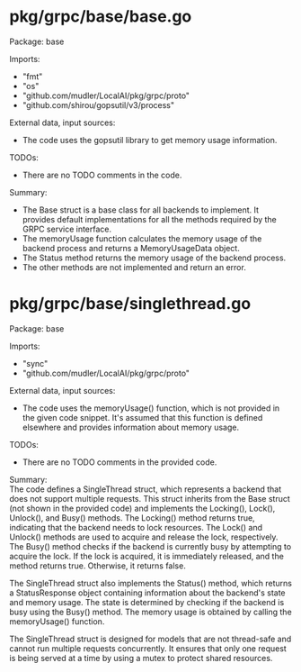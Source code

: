# pkg/grpc/base/base.go  
Package: base  
  
Imports:  
- "fmt"  
- "os"  
- "github.com/mudler/LocalAI/pkg/grpc/proto"  
- "github.com/shirou/gopsutil/v3/process"  
  
External data, input sources:  
- The code uses the gopsutil library to get memory usage information.  
  
TODOs:  
- There are no TODO comments in the code.  
  
Summary:  
- The Base struct is a base class for all backends to implement. It provides default implementations for all the methods required by the GRPC service interface.  
- The memoryUsage function calculates the memory usage of the backend process and returns a MemoryUsageData object.  
- The Status method returns the memory usage of the backend process.  
- The other methods are not implemented and return an error.  
  
# pkg/grpc/base/singlethread.go  
Package: base  
  
Imports:  
- "sync"  
- "github.com/mudler/LocalAI/pkg/grpc/proto"  
  
External data, input sources:  
- The code uses the memoryUsage() function, which is not provided in the given code snippet. It's assumed that this function is defined elsewhere and provides information about memory usage.  
  
TODOs:  
- There are no TODO comments in the provided code.  
  
Summary:  
The code defines a SingleThread struct, which represents a backend that does not support multiple requests. This struct inherits from the Base struct (not shown in the provided code) and implements the Locking(), Lock(), Unlock(), and Busy() methods. The Locking() method returns true, indicating that the backend needs to lock resources. The Lock() and Unlock() methods are used to acquire and release the lock, respectively. The Busy() method checks if the backend is currently busy by attempting to acquire the lock. If the lock is acquired, it is immediately released, and the method returns true. Otherwise, it returns false.  
  
The SingleThread struct also implements the Status() method, which returns a StatusResponse object containing information about the backend's state and memory usage. The state is determined by checking if the backend is busy using the Busy() method. The memory usage is obtained by calling the memoryUsage() function.  
  
The SingleThread struct is designed for models that are not thread-safe and cannot run multiple requests concurrently. It ensures that only one request is being served at a time by using a mutex to protect shared resources.  
  
  
  
